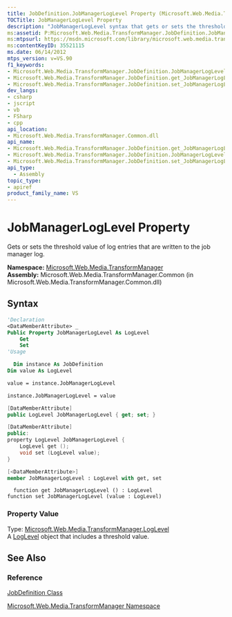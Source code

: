 ```yaml
---
title: JobDefinition.JobManagerLogLevel Property (Microsoft.Web.Media.TransformManager)
TOCTitle: JobManagerLogLevel Property
description: "JobManagerLogLevel syntax that gets or sets the threshold value of log entries that are written to the job manager log."
ms:assetid: P:Microsoft.Web.Media.TransformManager.JobDefinition.JobManagerLogLevel
ms:mtpsurl: https://msdn.microsoft.com/library/microsoft.web.media.transformmanager.jobdefinition.jobmanagerloglevel(v=VS.90)
ms:contentKeyID: 35521115
ms.date: 06/14/2012
mtps_version: v=VS.90
f1_keywords:
- Microsoft.Web.Media.TransformManager.JobDefinition.JobManagerLogLevel
- Microsoft.Web.Media.TransformManager.JobDefinition.get_JobManagerLogLevel
- Microsoft.Web.Media.TransformManager.JobDefinition.set_JobManagerLogLevel
dev_langs:
- csharp
- jscript
- vb
- FSharp
- cpp
api_location:
- Microsoft.Web.Media.TransformManager.Common.dll
api_name:
- Microsoft.Web.Media.TransformManager.JobDefinition.get_JobManagerLogLevel
- Microsoft.Web.Media.TransformManager.JobDefinition.JobManagerLogLevel
- Microsoft.Web.Media.TransformManager.JobDefinition.set_JobManagerLogLevel
api_type:
  - Assembly
topic_type:
- apiref
product_family_name: VS
---
```


# JobManagerLogLevel Property

Gets or sets the threshold value of log entries that are written to the job manager log.

**Namespace:**  [Microsoft.Web.Media.TransformManager](microsoft-web-media-transformmanager-namespace.md)  
**Assembly:**  Microsoft.Web.Media.TransformManager.Common (in Microsoft.Web.Media.TransformManager.Common.dll)

## Syntax

```vb
'Declaration
<DataMemberAttribute> _
Public Property JobManagerLogLevel As LogLevel
    Get
    Set
'Usage

  Dim instance As JobDefinition
Dim value As LogLevel

value = instance.JobManagerLogLevel

instance.JobManagerLogLevel = value
```

```csharp
[DataMemberAttribute]
public LogLevel JobManagerLogLevel { get; set; }
```

```cpp
[DataMemberAttribute]
public:
property LogLevel JobManagerLogLevel {
    LogLevel get ();
    void set (LogLevel value);
}
```

``` fsharp
[<DataMemberAttribute>]
member JobManagerLogLevel : LogLevel with get, set
```

```jscript
  function get JobManagerLogLevel () : LogLevel
function set JobManagerLogLevel (value : LogLevel)
```

### Property Value

Type: [Microsoft.Web.Media.TransformManager.LogLevel](loglevel-enumeration-microsoft-web-media-transformmanager.md)  
A [LogLevel](loglevel-enumeration-microsoft-web-media-transformmanager.md) object that includes a threshold value.  

## See Also

### Reference

[JobDefinition Class](jobdefinition-class-microsoft-web-media-transformmanager.md)

[Microsoft.Web.Media.TransformManager Namespace](microsoft-web-media-transformmanager-namespace.md)
